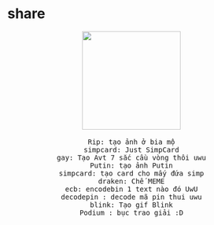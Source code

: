 # share
<p align="center">
  <img src="http://mrwgifs.com/wp-content/uploads/2014/06/Cute-Cat-Hacking-Into-Top-Secret-Files-On-Chis-Sweet-Home-Anime.gif" width=200>
  <br><br>
  <samp>
Rip: tạo ảnh ở bia mộ <br>
simpcard: Just SimpCard <br>
gay: Tạo Avt 7 sắc cầu vòng thôi uwu <br>
Putin: tạo ảnh Putin <br>
simpcard: tạo card cho mấy đứa simp <br>
draken: Chế MEME <br>
    ecb: encodebin 1 text nào đó UwU <br>
    decodepin : decode mã pin thui uwu <br>
blink: Tạo gif Blink <br>
Podium : bục trao giải :D
